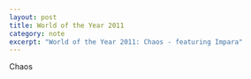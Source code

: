 ```yaml
---
layout: post
title: World of the Year 2011
category: note
excerpt: "World of the Year 2011: Chaos - featuring Impara"
---
```


<div class=txt>
<p>Chaos</p>
</div>